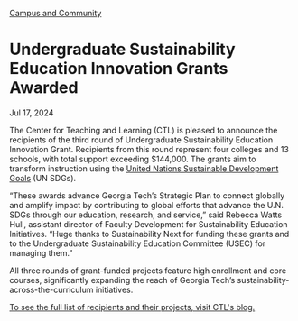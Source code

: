[Campus and Community](https://www.gatech.edu/news/topic/campus-and-community)

# Undergraduate Sustainability Education Innovation Grants Awarded

Jul 17, 2024


The Center for Teaching and Learning (CTL) is pleased to announce the recipients of the third round of Undergraduate Sustainability Education Innovation Grant. Recipients from this round represent four colleges and 13 schools, with total support exceeding $144,000. The grants aim to transform instruction using the [United Nations Sustainable Development Goals](https://sdgs.un.org/goals) (UN SDGs).

“These awards advance Georgia Tech’s Strategic Plan to connect globally and amplify impact by contributing to global efforts that advance the U.N. SDGs through our education, research, and service,” said Rebecca Watts Hull, assistant director of Faculty Development for Sustainability Education Initiatives. “Huge thanks to Sustainability Next for funding these grants and to the Undergraduate Sustainability Education Committee (USEC) for managing them.”

All three rounds of grant-funded projects feature high enrollment and core courses, significantly expanding the reach of Georgia Tech’s sustainability-across-the-curriculum initiatives.

[To see the full list of recipients and their projects, visit CTL's blog.](https://blog.ctl.gatech.edu/2024/07/16/sustainability-education-innovation-grants-awarded/)